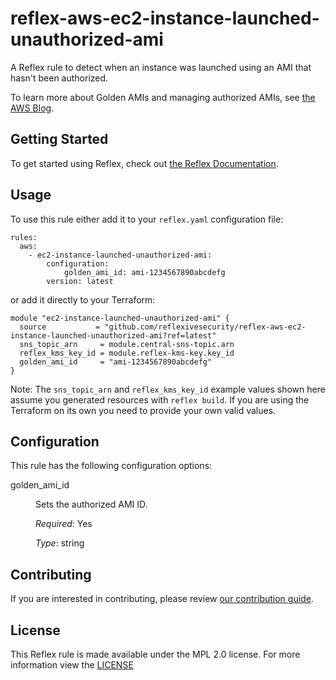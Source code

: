 # reflex-aws-ec2-instance-launched-unauthorized-ami
A Reflex rule to detect when an instance was launched using an AMI that hasn't been authorized.

To learn more about Golden AMIs and managing authorized AMIs, see [the AWS Blog](https://aws.amazon.com/blogs/awsmarketplace/announcing-the-golden-ami-pipeline/).

## Getting Started
To get started using Reflex, check out [the Reflex Documentation](https://docs.cloudmitigator.com/).

## Usage
To use this rule either add it to your `reflex.yaml` configuration file:  
```
rules:
  aws:
    - ec2-instance-launched-unauthorized-ami:
        configuration:
            golden_ami_id: ami-1234567890abcdefg
        version: latest
```

or add it directly to your Terraform:  
```
module "ec2-instance-launched-unauthorized-ami" {
  source           = "github.com/reflexivesecurity/reflex-aws-ec2-instance-launched-unauthorized-ami?ref=latest"
  sns_topic_arn     = module.central-sns-topic.arn
  reflex_kms_key_id = module.reflex-kms-key.key_id
  golden_ami_id     = "ami-1234567890abcdefg"
}
```

Note: The `sns_topic_arn` and `reflex_kms_key_id` example values shown here assume you generated resources with `reflex build`. If you are using the Terraform on its own you need to provide your own valid values.

## Configuration
This rule has the following configuration options:

<dl>
  <dt>golden_ami_id</dt>
  <dd>
  <p>Sets the authorized AMI ID.</p>

  <em>Required</em>: Yes  

  <em>Type</em>: string
  </dd>
</dl>

## Contributing
If you are interested in contributing, please review [our contribution guide](https://docs.cloudmitigator.com/about/contributing.html).

## License
This Reflex rule is made available under the MPL 2.0 license. For more information view the [LICENSE](https://github.com/reflexivesecurity/reflex-aws-ec2-instance-launched-unauthorized-ami/blob/master/LICENSE) 

